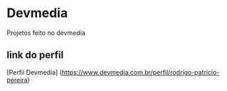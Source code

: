 # Devmedia
Projetos feito no devmedia
## link do perfil
[Perfil Devmedia] (https://www.devmedia.com.br/perfil/rodrigo-patricio-pereira)
